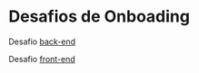# Desafios de Onboading

Desafio [back-end](https://github.com/ronaldosc/taq-challenges/blob/develop/backend.md#desafio-backend)

Desafio [front-end](https://github.com/ronaldosc/taq-challenges/blob/develop/frontend.md#desafio-frontend)
